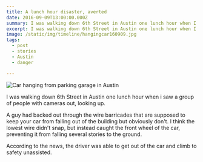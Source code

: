 ```yaml
---
title: A lunch hour disaster, averted
date: 2016-09-09T13:00:00.000Z
summary: I was walking down 6th Street in Austin one lunch hour when I saw a group of people with cameras out, looking up.
excerpt: I was walking down 6th Street in Austin one lunch hour when I saw a group of people with cameras out, looking up.
image: /static/img/timeline/hangingcar160909.jpg
tags:
  - post
  - stories
  - Austin
  - danger

---
```


![Car hanging from parking garage in Austin](/static/img/timeline/hangingcar160909.jpg "Car hanging from parking garage in Austin")

I was walking down 6th Street in Austin one lunch hour when i saw a group of people with cameras out, looking up.

A guy had backed out through the wire barricades that are supposed to keep your car from falling out of the building but obviously don't. I think the lowest wire didn't snap, but instead caught the front wheel of the car, preventing it from falling several stories to the ground.

According to the news, the driver was able to get out of the car and climb to safety unassisted. 